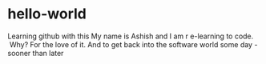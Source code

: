 # hello-world
Learning github with this
My name is Ashish and I am r e-learning to code.  Why? For the love of it. And to get back into the software world some day - sooner than later 
